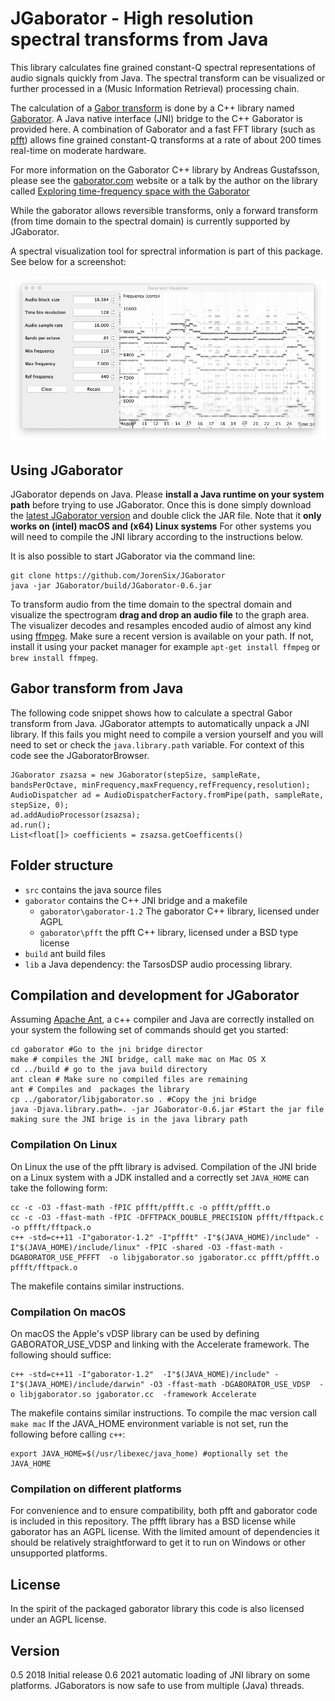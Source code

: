 # JGaborator - High resolution spectral transforms from Java

This library calculates fine grained constant-Q spectral representations of audio signals quickly from Java. The spectral transform can be visualized or further processed in a (Music Information Retrieval) processing chain.

The calculation of a [Gabor transform](https://en.wikipedia.org/wiki/Gabor_transform) is done by a C++ library named [Gaborator](http://gaborator.com). A Java native interface (JNI) bridge to the C++ Gaborator is provided here. A combination of Gaborator and a fast FFT library (such as [pfft](https://bitbucket.org/jpommier/pffft)) allows fine grained constant-Q transforms at a rate of about 200 times real-time on moderate hardware.  

For more information on the Gaborator C++ library by  Andreas Gustafsson, please see the [gaborator.com](http://gaborator.com) website or a talk by the author on the library called [Exploring time-frequency space with the Gaborator](https://www.youtube.com/watch?v=ONJVJBmFiuE)

While the gaborator allows reversible transforms, only a forward transform (from time domain to the spectral domain) is currently supported by JGaborator.

A spectral visualization tool for sprectral information is part of this package. See below for a screenshot: 

![JGaborator](build/jgaborator.png "A screenshot of JGaborator in action.")

## Using JGaborator

JGaborator depends on Java. Please __install a Java runtime on your system path__ before trying to use JGaborator. Once this is done simply download the [latest JGaborator version](https://github.com/JorenSix/JGaborator/raw/master/build/JGaborator-0.6.jar) and double click the JAR file. Note that it __only works on (intel) macOS and  (x64) Linux systems__ For other systems you will need to compile the JNI library according to the instructions below.

It is also possible to start JGaborator via the command line:

~~~~~~~~
git clone https://github.com/JorenSix/JGaborator
java -jar JGaborator/build/JGaborator-0.6.jar
~~~~~~~~

To transform audio from the time domain to the spectral domain and visualize the spectrogram **drag and drop an audio file** to the graph area. The visualizer decodes and resamples encoded audio of almost any kind using [ffmpeg](https://www.ffmpeg.org/). Make sure a recent version is available on your path. If not, install it using your packet manager for example `apt-get install ffmpeg` or `brew install ffmpeg`.


## Gabor transform from Java

The following code snippet shows how to calculate a spectral Gabor transform from Java. JGaborator attempts to automatically unpack  a JNI library. If this fails you might need to compile a version yourself and you will need to set or check the `java.library.path` variable. For context of this code see the JGaboratorBrowser.

~~~~~
JGaborator zsazsa = new JGaborator(stepSize, sampleRate, bandsPerOctave, minFrequency,maxFrequency,refFrequency,resolution);
AudioDispatcher ad = AudioDispatcherFactory.fromPipe(path, sampleRate, stepSize, 0);
ad.addAudioProcessor(zsazsa);
ad.run();
List<float[]> coefficients = zsazsa.getCoefficents()
~~~~~

## Folder structure

* `src` contains the java source files
* `gaborator` contains the C++ JNI bridge and a makefile
  * `gaborator\gaborator-1.2` The gaborator C++ library, licensed under AGPL
  * `gaborator\pfft` the pfft C++ library, licensed under a BSD type license
* `build` ant build files
* `lib` a Java dependency: the TarsosDSP audio processing library.


## Compilation and development for JGaborator

Assuming [Apache Ant](https://ant.apache.org/), a c++ compiler and Java are correctly installed on your system the following set of commands should get you started:

~~~~~~~~
cd gaborator #Go to the jni bridge director
make # compiles the JNI bridge, call make mac on Mac OS X
cd ../build # go to the java build directory
ant clean # Make sure no compiled files are remaining
ant # Compiles and  packages the library
cp ../gaborator/libjgaborator.so . #Copy the jni bridge
java -Djava.library.path=. -jar JGaborator-0.6.jar #Start the jar file making sure the JNI brige is in the java library path
~~~~~~~~

### Compilation On Linux
On Linux the use of the pfft library is advised.  Compilation of the JNI bride on a Linux system with a JDK installed and a correctly set `JAVA_HOME` can take the following form: 

~~~~~~~~
cc -c -O3 -ffast-math -fPIC pffft/pffft.c -o pffft/pffft.o
cc -c -O3 -ffast-math -fPIC -DFFTPACK_DOUBLE_PRECISION pffft/fftpack.c -o pffft/fftpack.o
c++ -std=c++11 -I"gaborator-1.2" -I"pffft" -I"$(JAVA_HOME)/include" -I"$(JAVA_HOME)/include/linux" -fPIC -shared -O3 -ffast-math -DGABORATOR_USE_PFFFT  -o libjgaborator.so jgaborator.cc pffft/pffft.o pffft/fftpack.o	
~~~~~~~~

The makefile contains similar instructions.

### Compilation On macOS

On macOS the Apple's vDSP library can be used by defining GABORATOR_USE_VDSP and linking with the Accelerate framework. The following should suffice:

~~~~~~~~
c++ -std=c++11 -I"gaborator-1.2"  -I"$(JAVA_HOME)/include" -I"$(JAVA_HOME)/include/darwin" -O3 -ffast-math -DGABORATOR_USE_VDSP  -o libjgaborator.so jgaborator.cc  -framework Accelerate
~~~~~~~~

The makefile contains similar instructions. To compile the mac version call `make mac` If the JAVA_HOME environment variable is not set, run the following before calling `c++`:

~~~~~~~~
export JAVA_HOME=$(/usr/libexec/java_home) #optionally set the JAVA_HOME
~~~~~~~~

### Compilation on different platforms

For convenience and to ensure compatibility, both pfft and gaborator code is included in this repository. The pffft library has a BSD license while gaborator has an AGPL license. With the limited amount of dependencies it should be relatively straightforward to get it to run on Windows or other unsupported platforms.

## License
In the spirit of the packaged gaborator library this code is also licensed under an AGPL license.

## Version
0.5 2018 Initial release
0.6 2021 automatic loading of JNI library on some platforms. JGaborators is now safe to use from multiple (Java) threads.
